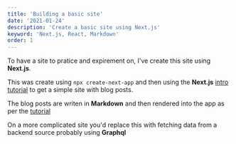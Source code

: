 ```yaml
---
title: 'Building a basic site'
date: '2021-01-24'
description: 'Create a basic site using Next.js'
keyword: 'Next.js, React, Markdown'
order: 1
---
```


To have a site to pratice and expirement on, I've create this site using **Next.js**. 

This was create using `npx create-next-app` and then using the **Next.js** [intro tutorial](https://nextjs.org/learn/basics/create-nextjs-app) to get a simple site with blog posts.

The blog posts are writen in **Markdown** and then rendered into the app as per the [tutorial](https://nextjs.org/learn/basics/data-fetching)

On a more complicated site you'd replace this with fetching data from a backend source probably using **Graphql**